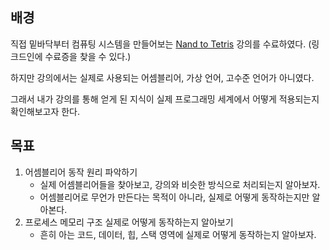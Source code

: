 ## 배경

직접 밑바닥부터 컴퓨팅 시스템을 만들어보는 [Nand to Tetris](https://www.nand2tetris.org/) 강의를 수료하였다. (링크드인에 수료증을 찾을 수 있다.)

하지만 강의에서는 실제로 사용되는 어셈블리어, 가상 언어, 고수준 언어가 아니였다.

그래서 내가 강의를 통해 얻게 된 지식이 실제 프로그래밍 세계에서 어떻게 적용되는지 확인해보고자 한다.

## 목표

1. 어셈블리어 동작 원리 파악하기
	- 실제 어셈블리어들을 찾아보고, 강의와 비슷한 방식으로 처리되는지 알아보자.
	- 어셈블리어로 무언가 만든다는 목적이 아니라, 실제로 어떻게 동작하는지만 알아본다.
2. 프로세스 메모리 구조 실제로 어떻게 동작하는지 알아보기
	- 흔히 아는 코드, 데이터, 힙, 스택 영역에 실제로 어떻게 동작하는지 알아보자.